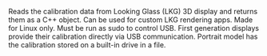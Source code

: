 Reads the calibration data from Looking Glass (LKG) 3D display and returns them as a C++ object. Can be used for custom LKG rendering apps. Made for Linux only. Must be run as sudo to control USB. First generation displays provide their calibration directly via USB communication. Portrait model has the calibration stored on a built-in drive in a file.
